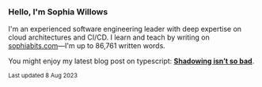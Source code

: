 ### Hello, I'm Sophia Willows

I'm an experienced software engineering leader with deep expertise on cloud architectures and CI/CD. I learn and teach by writing on [sophiabits.com](https://sophiabits.com/blog)—I'm up to 86,761 written words.

You might enjoy my latest blog post on typescript: **[Shadowing isn’t so bad](https://sophiabits.com/blog/shadowing-isnt-so-bad)**.

<sub>Last updated 8 Aug 2023</sub>
